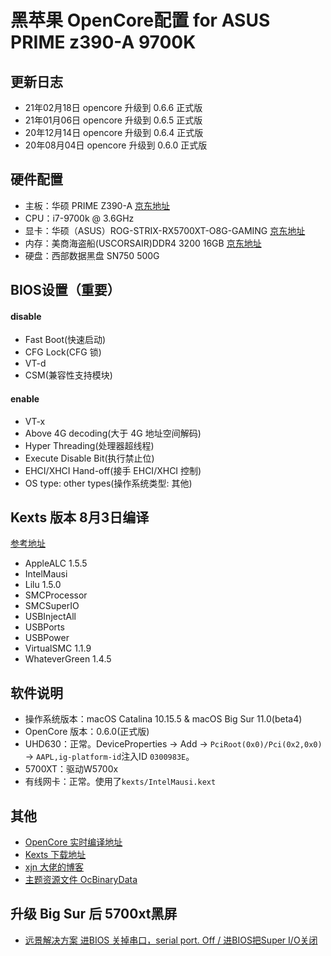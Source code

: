 # 黑苹果 OpenCore配置 for ASUS PRIME z390-A 9700K 

## 更新日志
- 21年02月18日 opencore 升级到 0.6.6 正式版 
- 21年01月06日 opencore 升级到 0.6.5 正式版
- 20年12月14日 opencore 升级到 0.6.4 正式版
- 20年08月04日 opencore 升级到 0.6.0 正式版 

## 硬件配置
- 主板：华硕 PRIME Z390-A [京东地址](https://item.jd.com/100000542145.html)
- CPU：i7-9700k @ 3.6GHz
- 显卡：华硕（ASUS）ROG-STRIX-RX5700XT-O8G-GAMING [京东地址](https://item.jd.com/100004478313.html)
- 内存：美商海盗船(USCORSAIR)DDR4 3200 16GB [京东地址](https://item.jd.com/7706381.html)
- 硬盘：西部数据黑盘 SN750 500G

## BIOS设置（重要）
#### disable
- Fast Boot(快速启动)
- CFG Lock(CFG 锁)
- VT-d
- CSM(兼容性支持模块)
#### enable
- VT-x 
- Above 4G decoding(大于 4G 地址空间解码)
- Hyper Threading(处理器超线程)
- Execute Disable Bit(执行禁止位)
- EHCI/XHCI Hand-off(接手 EHCI/XHCI 控制)
- OS type: other types(操作系统类型: 其他)

## Kexts 版本 8月3日编译 
[参考地址](http://bbs.pcbeta.com/viewthread-1866083-1-1.html)
- AppleALC          1.5.5
- IntelMausi        
- Lilu              1.5.0
- SMCProcessor       
- SMCSuperIO
- USBInjectAll      
- USBPorts
- USBPower
- VirtualSMC        1.1.9
- WhateverGreen     1.4.5

## 软件说明
- 操作系统版本：macOS Catalina 10.15.5 & macOS Big Sur 11.0(beta4)
- OpenCore 版本：0.6.0(正式版)
- UHD630：正常。DeviceProperties -> Add -> `PciRoot(0x0)/Pci(0x2,0x0)` -> `AAPL,ig-platform-id`注入ID `0300983E`。
- 5700XT：驱动W5700x
- 有线网卡：正常。使用了`kexts/IntelMausi.kext`

## 其他
- [OpenCore 实时编译地址](https://github.com/williambj1/OpenCore-Factory/releases)
- [Kexts 下载地址](https://gitee.com/evu/Easy-Kexts)
- [xjn 大佬的博客](https://blog.xjn819.com/?p=543)
- [主题资源文件 OcBinaryData](https://github.com/acidanthera/OcBinaryData)

## 升级 Big Sur 后 5700xt黑屏
- [远景解决方案 
进BIOS 关掉串口，serial port.  Off /
进BIOS把Super I/O关闭](http://bbs.pcbeta.com/forum.php?mod=viewthread&tid=1863274&highlight=5700%2B%BA%DA%C6%C1)

